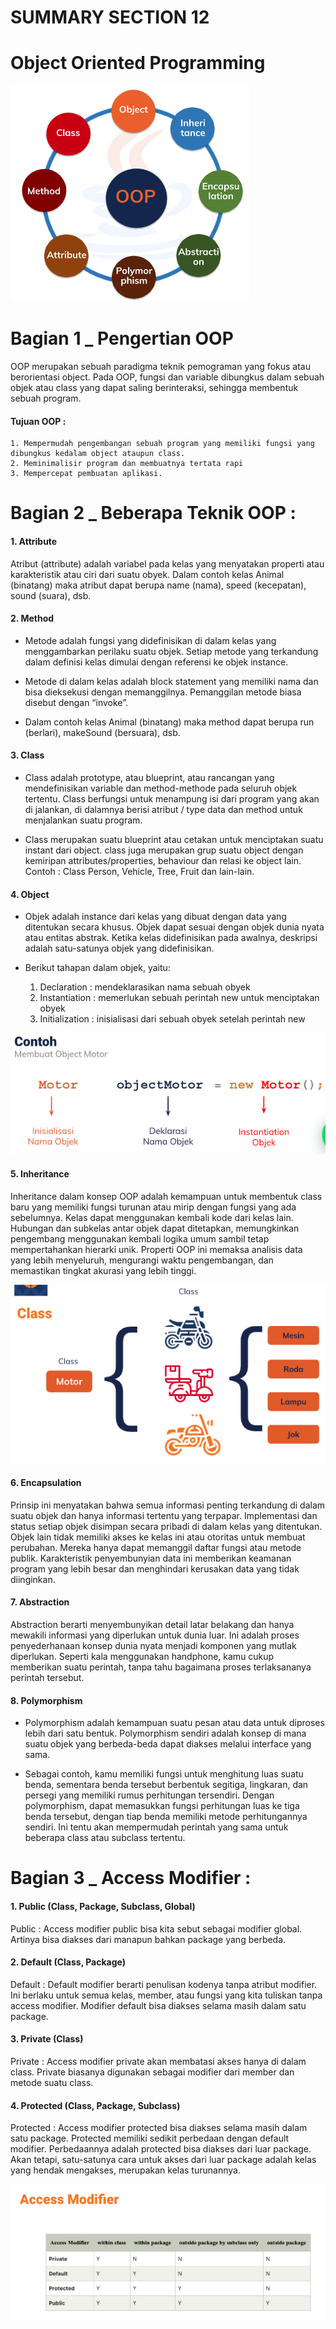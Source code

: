 # SUMMARY SECTION 12
# Object Oriented Programming

<img src="asset/OOP.png" alt="oop" title="oop">

# Bagian 1 _ Pengertian OOP
OOP merupakan sebuah paradigma teknik pemograman yang fokus atau berorientasi object. Pada OOP, fungsi dan variable dibungkus dalam sebuah objek atau class yang dapat saling berinteraksi, sehingga membentuk sebuah program. 

#### Tujuan OOP :
    1. Mempermudah pengembangan sebuah program yang memiliki fungsi yang dibungkus kedalam object ataupun class.
    2. Meminimalisir program dan membuatnya tertata rapi
    3. Mempercepat pembuatan aplikasi.

# Bagian 2 _ Beberapa Teknik OOP : 
#### 1. Attribute
Atribut (attribute) adalah variabel pada kelas yang menyatakan properti atau karakteristik atau ciri dari suatu obyek. Dalam contoh kelas Animal (binatang) maka atribut dapat berupa name (nama), speed (kecepatan), sound (suara), dsb.

#### 2. Method
- Metode adalah fungsi yang didefinisikan di dalam kelas yang menggambarkan perilaku suatu objek. Setiap metode yang terkandung dalam definisi kelas dimulai dengan referensi ke objek instance.

- Metode di dalam kelas adalah block statement yang memiliki nama dan bisa dieksekusi dengan memanggilnya. Pemanggilan metode biasa disebut dengan “invoke”.

- Dalam contoh kelas Animal (binatang) maka method dapat berupa run (berlari), makeSound (bersuara), dsb.

#### 3. Class
- Class adalah prototype, atau blueprint, atau rancangan yang mendefinisikan variable dan method-methode pada seluruh objek tertentu. Class berfungsi untuk menampung isi dari program yang akan di jalankan, di dalamnya berisi atribut / type data dan method untuk menjalankan suatu program.

- Class merupakan suatu blueprint atau cetakan untuk menciptakan suatu instant dari  object. class juga merupakan grup suatu object dengan kemiripan attributes/properties, behaviour dan relasi ke object lain. Contoh : Class Person, Vehicle, Tree, Fruit dan lain-lain.

#### 4. Object
- Objek adalah instance dari kelas yang dibuat dengan data yang ditentukan secara khusus. Objek dapat sesuai dengan objek dunia nyata atau entitas abstrak. Ketika kelas didefinisikan pada awalnya, deskripsi adalah satu-satunya objek yang didefinisikan.

- Berikut tahapan dalam objek, yaitu:
    1. Declaration : mendeklarasikan nama sebuah obyek
    2. Instantiation : memerlukan sebuah perintah new untuk menciptakan obyek
    3. Initialization : inisialisasi dari sebuah obyek setelah perintah new

<img src="asset/Object.png" alt="object" title="object">

#### 5. Inheritance
Inheritance dalam konsep OOP adalah kemampuan untuk membentuk class baru yang memiliki fungsi turunan atau mirip dengan fungsi yang ada sebelumnya. Kelas dapat menggunakan kembali kode dari kelas lain. Hubungan dan subkelas antar objek dapat ditetapkan, memungkinkan pengembang menggunakan kembali logika umum sambil tetap mempertahankan hierarki unik. Properti OOP ini memaksa analisis data yang lebih menyeluruh, mengurangi waktu pengembangan, dan memastikan tingkat akurasi yang lebih tinggi.

<img src="asset/Inheritance.png" alt="inheritance" title="inheritance">

#### 6. Encapsulation
Prinsip ini menyatakan bahwa semua informasi penting terkandung di dalam suatu objek dan hanya informasi tertentu yang terpapar. Implementasi dan status setiap objek disimpan secara pribadi di dalam kelas yang ditentukan. Objek lain tidak memiliki akses ke kelas ini atau otoritas untuk membuat perubahan. Mereka hanya dapat memanggil daftar fungsi atau metode publik. Karakteristik penyembunyian data ini memberikan keamanan program yang lebih besar dan menghindari kerusakan data yang tidak diinginkan.

#### 7. Abstraction
Abstraction berarti menyembunyikan detail latar belakang dan hanya mewakili informasi yang diperlukan untuk dunia luar. Ini adalah proses penyederhanaan konsep dunia nyata menjadi komponen yang mutlak diperlukan. Seperti kala menggunakan handphone, kamu cukup memberikan suatu perintah, tanpa tahu bagaimana proses terlaksananya perintah tersebut.

#### 8. Polymorphism
- Polymorphism adalah kemampuan suatu pesan atau data untuk diproses lebih dari satu bentuk. Polymorphism sendiri adalah konsep di mana suatu objek yang berbeda-beda dapat diakses melalui interface yang sama.

- Sebagai contoh, kamu memiliki fungsi untuk menghitung luas suatu benda, sementara benda tersebut berbentuk segitiga, lingkaran, dan persegi yang memiliki rumus perhitungan tersendiri. Dengan polymorphism, dapat memasukkan fungsi perhitungan luas ke tiga benda tersebut, dengan tiap benda memiliki metode perhitungannya sendiri. Ini tentu akan mempermudah perintah yang sama untuk beberapa class atau subclass tertentu.


# Bagian 3 _ Access Modifier :
#### 1. Public (Class, Package, Subclass, Global)
Public : Access modifier public bisa kita sebut sebagai modifier global. Artinya bisa diakses dari manapun bahkan package yang berbeda.
    
#### 2. Default (Class, Package)
Default : Default modifier berarti penulisan kodenya tanpa atribut modifier. Ini berlaku untuk semua kelas, member, atau fungsi yang kita tuliskan tanpa access modifier. Modifier default bisa diakses selama masih dalam satu package.
    
#### 3. Private (Class)
Private : Access modifier private akan membatasi akses hanya di dalam class. Private biasanya digunakan sebagai modifier dari member dan metode suatu class.
    
#### 4. Protected (Class, Package, Subclass)
Protected : Access modifier protected bisa diakses selama masih dalam satu package. Protected memiliki sedikit perbedaan dengan default modifier. Perbedaannya adalah protected bisa diakses dari luar package. Akan tetapi, satu-satunya cara untuk akses dari luar package adalah kelas yang hendak mengakses, merupakan kelas turunannya.

<img src="asset/AccessModifier.png" alt="AccessModifier" title="AccessModifier">